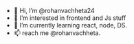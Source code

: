 - 👋 Hi, I’m @rohanvachheta24
- 👀 I’m interested in frontend and Js stuff
- 🌱 I’m currently learning react, node, DS.
- 📫 reach me @rohanvachheta.

<!---
rohanvachheta24/rohanvachheta24 is a ✨ special ✨ repository because its `README.md` (this file) appears on your GitHub profile.
You can click the Preview link to take a look at your changes.
--->

